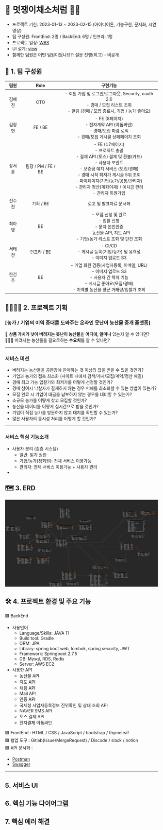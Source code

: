 # 🥬 멋쟁이채소처럼 👩‍🌾

- 프로젝트 기한: 2023-01-13 ~ 2023-02-15 (아이디어톤, 기능구현, 문서화, 시연영상)
- 팀 구성원: FrontEnd: 2명 / BackEnd: 6명 / 인프라: 1명
- 프로젝트 일정: [WBS](https://docs.google.com/spreadsheets/d/1G3FKDs14-A7BZXuUT2Fu2Iy52dS4YALAwxrtPA3YnfI/edit?usp=sharing)
- UI 설계: [view](https://docs.google.com/presentation/d/1r4G6jzTn3J_QtFfZ5NC_oEgf0kLwH6yBJwPslcKgvz8/edit?usp=sharing)
- 함께한 팀원은 어떤 팀원이었나요?: 설문 진행(회고) - 비공개

## 📸 1. 팀 구성원

| 팀원  |       Role        |                                                                                                   구현기능                                                                                                    |
|:---:|:-----------------:|:---------------------------------------------------------------------------------------------------------------------------------------------------------------------------------------------------------:|
| 김예진 |        CTO        |                                                    - 회원 가입 및 로그인/로그아웃, Security, oauth 2.0<br/> - 경매 / 모집 리스트 조회<br/> - 알림 (경매 / 모집 종료시, 기업 / 농가 좋아요)                                                     |
| 김정현 |      FE / BE      |                                                           - FE (8페이지)<br/> - 전자계약 API (이폼싸인)<br/> - 경매/모집 마감 로직<br/> - 경매/모집 게시글 상페페이지 조회<br/>                                                            |
| 장서윤 | 팀장 / PM / FE / BE |   - FE (17페이지)<br/> - 프로젝트 총괄<br/> - 결제 API (토스) 결제 및 환불(카드)<br/> - 사용자 포인트<br/> - 보증금 예치 서비스 (모집/경매)<br/> - 경매 시작 최저가 게시글 5위 조회<br/>- 마이페이지(기업/농가/공통/관리자)<br/> - 관리자 정산(계좌이체) / 예치금 관리<br/> - 관리자 회원가입   |
| 전수진 |      기획 / BE      |                                                                                               로고 및 발표자료 문서화                                                                                               |
| 최아영 |        BE         |                                                        - 모집 신청 및 완료<br/> - 입찰 신청<br/> - 문자 본인인증<br/> - 농산물 API, 지도 API<br/> - 기업/농가 리스트 조회 및 단건 조회                                                        |
| 서태건 |     인프라 / BE      |                                                                           - CI/CD<br/> - 게시글 등록(기업/농가) 및 유효성<br/> - 이미지 업로드 S3                                                                            |
| 한건주 |        BE         |                                            - 기업 회원 검증(사업자등록, 이메일, URL)<br/> - 이미지 업로드 S3<br/> - 사용자 간 쪽지 기능<br/> - 게시글 좋아요(모집/경매)<br/> - 지역별 농산물 평균 거래량/입찰가 조회                                            |

## 👨‍👩‍👧‍👧 2. 프로젝트 기획

### [농가 / 기업의 이익 증대를 도와주는 온라인 못난이 농산물 중개 플랫폼]

**🏢 상품 가치가 낮아 버려지는 못난이 농산물**을 **어디에, 얼마나** 있는지 알 수 있다면?<br>
👨🏽‍🌾 버려지는 농산물을 필요로하는 **수요처**를 알 수 있다면?<br>

---

### 서비스 미션

- 버려지는 농산물을 공판장에 판매하는 것 이상의 값을 받을 수 있을 것인가?
- 기업과 농가의 접촉 최소화 (사이트 내에서 검색/게시/모집/계약/정산 해결)
- 경매 최고 가능 입찰가와 최저가를 어떻게 선정할 것인가?
- 경매 참여시 낙찰자가 결제하지 않는 경우 피해를 최소화할 수 있는 방법이 있는가?
- 모집 완료 시 기업이 대금을 납부하지 않는 경우를 대비할 수 있는가?
- 소규모 농가를 어떻게 찾고 모집할 것인가?
- 농산물 데이터를 어떻게 실시간으로 받을 것인가?
- 기업이 직접 농가를 방문하지 않고 대지를 확인할 수 있는가?
- 많은 사용자의 동시성 처리를 어떻게 할 것인가?

---

### 서비스 핵심 기능소개

- 사용자 분리 (검증 시스템)
    - 일반: 읽기 권한
    - 기업/농가(정회원): 전체 서비스 이용가능
    - 관리자: 전체 서비스 이용가능 + 사용자 관리
-

## 🗺️ 3. ERD

![](erd.png)

## 🛠️ 4. 프로젝트 환경 및 주요 기능

🟩 BackEnd<br>

- 사용언어
    - Language/Skills: JAVA 11 <br>
    - Build tool: Gradle <br>
    - ORM: JPA <br>
    - Library: spring boot web, lombok, spring security, JWT<br>
    - Framework: Springboot 2.7.5<br>
    - DB: Mysql, RDS, Redis<br>
    - Server: AWS EC2<br>
- 사용한 API
    - 농산물 API
    - 지도 API
    - 채팅 API
    - Mail API
    - 인증 API
    - 국세청 사업자등록정보 진위확인 및 상태 조회 API
    - NAVER SMS API
    - 토스 결제 API
    - 전자결제 이폼싸인

🟩 FrontEnd : HTML / CSS / JavaScript / bootstrap / thymeleaf<br>
🟩 협업 도구 : Gitlab(Issue/MergeRequest) / Discode / slack / notion<br>
🟩 API 문서화 :

- [Postman](https://documenter.getpostman.com/view/25565883/2s935sngt5 )
- [Swagger](http://ec2-13-125-75-14.ap-northeast-2.compute.amazonaws.com:8080/swagger-ui/#/)

---

## 5. 서비스 UI

## 6. 핵심 기능 다이어그램

## 7. 핵심 에러 해결


